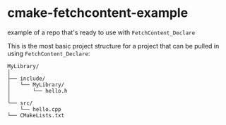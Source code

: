 # cmake-fetchcontent-example
example of a repo that's ready to use with `FetchContent_Declare`

This is the most basic project structure for a project that can be pulled in using `FetchContent_Declare`:

```
MyLibrary/
│
├── include/
│   └── MyLibrary/
│       └── hello.h
│
└── src/
    └── hello.cpp
└── CMakeLists.txt
```

